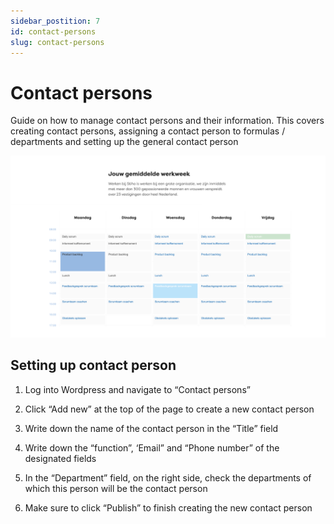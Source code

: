 ```yaml
---
sidebar_postition: 7
id: contact-persons
slug: contact-persons
---
```


# Contact persons

Guide on how to manage contact persons and their information. This covers creating contact persons, assigning a contact person to formulas / departments and setting up the general contact person

![IMAGE ALT TEXT HERE](../static/img/calendar-documentation-image.png)


## Setting up contact person

1. Log into Wordpress and navigate to “Contact persons”

2. Click “Add new” at the top of the page to create a new contact person

3. Write down the name of the contact person in the “Title” field

4. Write down the “function”, ‘Email” and “Phone number” of the designated fields

5. In the “Department” field, on the right side, check the departments of which this person will be the contact person

6. Make sure to click “Publish” to finish creating the new contact person
